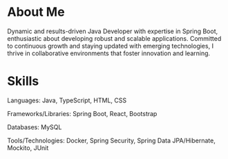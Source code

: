 # **About Me**

Dynamic and results-driven Java Developer with expertise in Spring Boot, enthusiastic about developing robust and scalable applications. Committed to continuous growth and staying updated with emerging technologies, I thrive in collaborative environments that foster innovation and learning.

# **Skills**

Languages: Java, TypeScript, HTML, CSS

Frameworks/Libraries: Spring Boot, React, Bootstrap

Databases: MySQL

Tools/Technologies: Docker, Spring Security, Spring Data JPA/Hibernate, Mockito, JUnit
